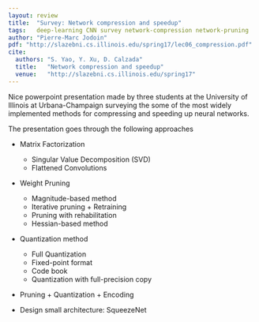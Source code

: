 ```yaml
---
layout: review
title:  "Survey: Network compression and speedup"
tags:   deep-learning CNN survey network-compression network-pruning
author: "Pierre-Marc Jodoin"
pdf: "http://slazebni.cs.illinois.edu/spring17/lec06_compression.pdf"
cite:
  authors: "S. Yao, Y. Xu, D. Calzada"
  title:   "Network compression and speedup"
  venue:   "http://slazebni.cs.illinois.edu/spring17"
---
```


Nice powerpoint presentation made by three students at the University of Illinois at Urbana-Champaign surveying the some of the most widely implemented methods for compressing and speeding up neural networks. 

The presentation goes through the following approaches

* Matrix Factorization
	* Singular Value Decomposition (SVD)
	* Flattened Convolutions

* Weight Pruning
	* Magnitude-based method
	* Iterative pruning + Retraining
	* Pruning with rehabilitation
	* Hessian-based method

* Quantization method
	* Full Quantization
	* Fixed-point format
	* Code book
	* Quantization with full-precision copy

* Pruning + Quantization + Encoding 

* Design small architecture: SqueezeNet


